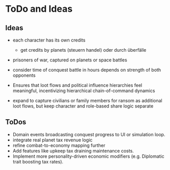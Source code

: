 # ToDo and Ideas

## Ideas
* each character has its own credits
    * get credits by planets (steuern handel) oder durch überfälle

* prisoners of war, captured on planets or space battles
* consider time of conquest battle in hours depends on strength of both opponents
* Ensures that loot flows and political influence hierarchies feel meaningful, incentivizing hierarchical chain-of-command dynamics
*  expand to capture civilians or family members for ransom as additional loot flows, but keep character and role-based share logic separate

## ToDos
* Domain events broadcasting conquest progress to UI or simulation loop.
* integrate real planet tax revenue logic
* refine combat-to-economy mapping further
* Add features like upkeep tax draining maintenance costs.
* Implement more personality-driven economic modifiers (e.g. Diplomatic trait boosting tax rates).